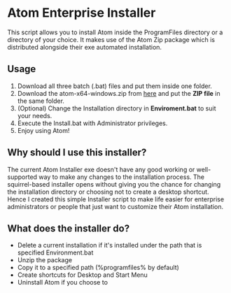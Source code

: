 # Atom Enterprise Installer
This script allows you to install Atom inside the ProgramFiles directory or a directory of your choice.
It makes use of the Atom Zip package which is distributed alongside their exe automated installation.

## Usage
1. Download all three batch (.bat) files and put them inside one folder.
2. Download the atom-x64-windows.zip from [here](https://github.com/atom/atom/releases) and put the **ZIP file** in the same folder.
3. (Optional) Change the Installation directory in **Enviroment.bat** to suit your needs.
4. Execute the Install.bat with Administrator privileges.
5. Enjoy using Atom!

## Why should I use this installer?
The current Atom Installer exe doesn't have any good working or well-supported way to make any changes to the installation process.
The squirrel-based installer opens without giving you the chance for changing the installation directory or choosing not to create a desktop shortcut.
Hence I created this simple Installer script to make life easier for enterprise administrators or people that just want to customize their Atom installation.

## What does the installer do?
- Delete a current installation if it's installed under the path that is specified Environment.bat
- Unzip the package
- Copy it to a specified path (%programfiles% by default)
- Create shortcuts for Desktop and Start Menu
- Uninstall Atom if you choose to
